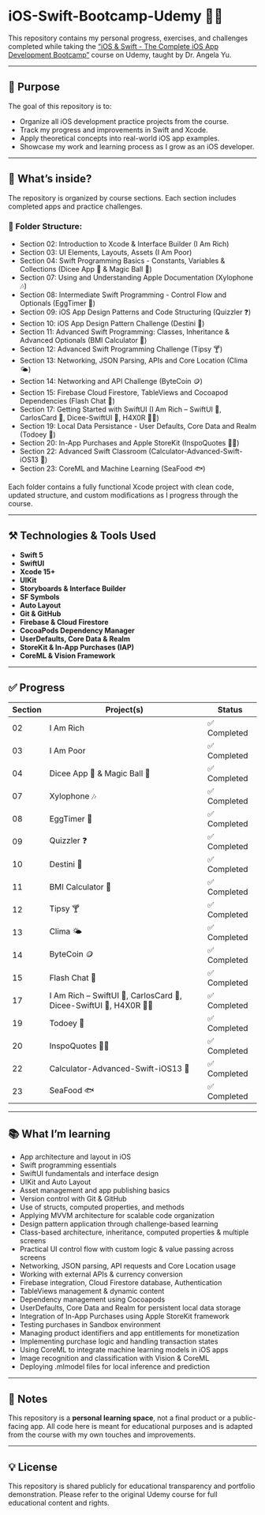 # iOS-Swift-Bootcamp-Udemy 📱🚀

This repository contains my personal progress, exercises, and challenges completed while taking the [“iOS & Swift - The Complete iOS App Development Bootcamp”](https://www.udemy.com/course/ios-and-swift-the-complete-ios-app-development-bootcamp/) course on Udemy, taught by Dr. Angela Yu.

---

## 📌 Purpose

The goal of this repository is to:

- Organize all iOS development practice projects from the course.
- Track my progress and improvements in Swift and Xcode.
- Apply theoretical concepts into real-world iOS app examples.
- Showcase my work and learning process as I grow as an iOS developer.

---

## 🧠 What’s inside?

The repository is organized by course sections. Each section includes completed apps and practice challenges.

### 📁 Folder Structure:
- Section 02: Introduction to Xcode & Interface Builder (I Am Rich)
- Section 03: UI Elements, Layouts, Assets (I Am Poor)
- Section 04: Swift Programming Basics - Constants, Variables & Collections (Dicee App 🎲 & Magic Ball 🎱)
- Section 07: Using and Understanding Apple Documentation (Xylophone 🎶)
- Section 08: Intermediate Swift Programming - Control Flow and Optionals (EggTimer 🥚)
- Section 09: iOS App Design Patterns and Code Structuring (Quizzler ❓)
- Section 10: iOS App Design Pattern Challenge (Destini 🔮)
- Section 11: Advanced Swift Programming: Classes, Inheritance & Advanced Optionals (BMI Calculator 🧮)
- Section 12: Advanced Swift Programming Challenge (Tipsy 🍸)
- Section 13: Networking, JSON Parsing, APIs and Core Location (Clima 🌤️)
- Section 14: Networking and API Challenge (ByteCoin 🪙)
- Section 15: Firebase Cloud Firestore, TableViews and Cocoapod Dependencies (Flash Chat 💬)
- Section 17: Getting Started with SwiftUI (I Am Rich – SwiftUI 💎, CarlosCard 👤, Dicee-SwiftUI 🎲, H4X0R 🧑‍💻)
- Section 19: Local Data Persistance - User Defaults, Core Data and Realm (Todoey 📝)
- Section 20: In-App Purchases and Apple StoreKit (InspoQuotes 💬💸)
- Section 22: Advanced Swift Classroom (Calculator-Advanced-Swift-iOS13 🧠)
- Section 23: CoreML and Machine Learning (SeaFood 🐟)

Each folder contains a fully functional Xcode project with clean code, updated structure, and custom modifications as I progress through the course.

---

## ⚒️ Technologies & Tools Used

- **Swift 5**
- **SwiftUI**
- **Xcode 15+**
- **UIKit**
- **Storyboards & Interface Builder**
- **SF Symbols**
- **Auto Layout**
- **Git & GitHub**
- **Firebase & Cloud Firestore**
- **CocoaPods Dependency Manager**
- **UserDefaults, Core Data & Realm**
- **StoreKit & In-App Purchases (IAP)**
- **CoreML & Vision Framework**

---

## ✅ Progress

| Section | Project(s)                                                                 | Status         |
|---------|----------------------------------------------------------------------------|----------------|
| 02      | I Am Rich                                                                  | ✅ Completed    |
| 03      | I Am Poor                                                                  | ✅ Completed    |
| 04      | Dicee App 🎲 & Magic Ball 🎱                                               | ✅ Completed    |
| 07      | Xylophone 🎶                                                               | ✅ Completed    |
| 08      | EggTimer 🥚                                                                | ✅ Completed    |
| 09      | Quizzler ❓                                                                | ✅ Completed    |
| 10      | Destini 🔮                                                                 | ✅ Completed    |
| 11      | BMI Calculator 🧮                                                          | ✅ Completed    |
| 12      | Tipsy 🍸                                                                   | ✅ Completed    |
| 13      | Clima 🌤️                                                                   | ✅ Completed    |
| 14      | ByteCoin 🪙                                                                | ✅ Completed    |
| 15      | Flash Chat 💬                                                              | ✅ Completed    |
| 17      | I Am Rich – SwiftUI 💎, CarlosCard 👤, Dicee-SwiftUI 🎲, H4X0R 🧑‍💻         | ✅ Completed    |
| 19      | Todoey 📝                                                                  | ✅ Completed    |
| 20      | InspoQuotes 💬💸                                                           | ✅ Completed    |
| 22      | Calculator-Advanced-Swift-iOS13 🧠                                         | ✅ Completed    |
| 23      | SeaFood 🐟                                                                 | ✅ Completed |

---

## 📚 What I’m learning

- App architecture and layout in iOS
- Swift programming essentials
- SwiftUI fundamentals and interface design
- UIKit and Auto Layout
- Asset management and app publishing basics
- Version control with Git & GitHub
- Use of structs, computed properties, and methods
- Applying MVVM architecture for scalable code organization
- Design pattern application through challenge-based learning
- Class-based architecture, inheritance, computed properties & multiple screens
- Practical UI control flow with custom logic & value passing across screens
- Networking, JSON parsing, API requests and Core Location usage
- Working with external APIs & currency conversion
- Firebase integration, Cloud Firestore database, Authentication
- TableViews management & dynamic content
- Dependency management using Cocoapods
- UserDefaults, Core Data and Realm for persistent local data storage
- Integration of In-App Purchases using Apple StoreKit framework
- Testing purchases in Sandbox environment
- Managing product identifiers and app entitlements for monetization
- Implementing purchase logic and handling transaction states
- Using CoreML to integrate machine learning models in iOS apps
- Image recognition and classification with Vision & CoreML
- Deploying .mlmodel files for local inference and prediction

---

## 📝 Notes

This repository is a **personal learning space**, not a final product or a public-facing app. All code here is meant for educational purposes and is adapted from the course with my own touches and improvements.

---

## 💡 License

This repository is shared publicly for educational transparency and portfolio demonstration. Please refer to the original Udemy course for full educational content and rights.
